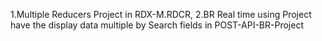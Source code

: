 1.Multiple Reducers Project in RDX-M.RDCR, 
2.BR Real time using Project have the display data multiple by Search fields in POST-API-BR-Project
